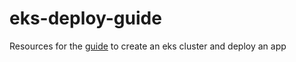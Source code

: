 # eks-deploy-guide
Resources for the [guide](https://docs.getport.io/create-self-service-experiences/setup-backend/github-workflow/examples/AWS/create-eks-cluster-and-deploy-app) to create an eks cluster and deploy an app

